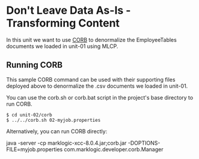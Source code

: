 # Don't Leave Data As-Is - Transforming Content

In this unit we want to use [CORB](http://developer.marklogic.com/code/corb) to denormalize the EmployeeTables documents we loaded in unit-01 using MLCP.

## Running CORB

This sample CORB command can be used with their supporting files deployed above to denormalize the .csv documents we loaded in unit-01.

You can use the corb.sh or corb.bat script in the project's base directory to 
run CORB. 

    $ cd unit-02/corb
    $ ../../corb.sh 02-myjob.properties

Alternatively, you can run CORB directly: 

java -server -cp marklogic-xcc-8.0.4.jar;corb.jar -DOPTIONS-FILE=myjob.properties com.marklogic.developer.corb.Manager


